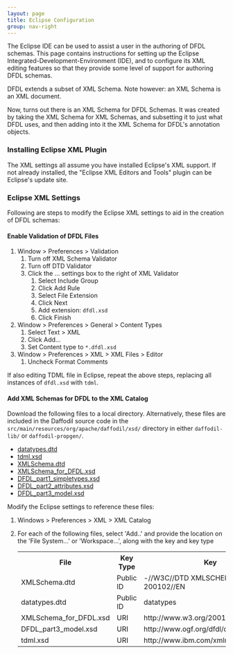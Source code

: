 ```yaml
---
layout: page
title: Eclipse Configuration
group: nav-right
---
```

<!--
{% comment %}
Licensed to the Apache Software Foundation (ASF) under one or more
contributor license agreements.  See the NOTICE file distributed with
this work for additional information regarding copyright ownership.
The ASF licenses this file to you under the Apache License, Version 2.0
(the "License"); you may not use this file except in compliance with
the License.  You may obtain a copy of the License at

http://www.apache.org/licenses/LICENSE-2.0

Unless required by applicable law or agreed to in writing, software
distributed under the License is distributed on an "AS IS" BASIS,
WITHOUT WARRANTIES OR CONDITIONS OF ANY KIND, either express or implied.
See the License for the specific language governing permissions and
limitations under the License.
{% endcomment %}
-->

The Eclipse IDE can be used to assist a user in the authoring of DFDL schemas. This page contains instructions for setting up the Eclipse Integrated-Development-Environment (IDE), and to configure its XML editing features so that they provide some level of support for authoring DFDL schemas.

DFDL extends a subset of XML Schema. Note however: an XML Schema is an XML document.

Now, turns out there is an XML Schema for DFDL Schemas. It was created by taking the XML Schema for XML Schemas, and subsetting it to just what DFDL uses, and then adding into it the XML Schema for DFDL's annotation objects.

### Installing Eclipse XML Plugin

The XML settings all assume you have installed Eclipse's XML support. If not already installed, the "Eclipse XML Editors and Tools" plugin can be Eclipse's update site.

### Eclipse XML Settings

Following are steps to modify the Eclipse XML settings to aid in the creation of DFDL schemas:

#### Enable Validation of DFDL Files

1. Window > Preferences > Validation
	1. Turn off XML Schema Validator
	1. Turn off DTD Validator
	1. Click the ... settings box to the right of XML Validator
		1. Select Include Group
		1. Click Add Rule
		1. Select File Extension
		1. Click Next
		1. Add extension: ``dfdl.xsd``
		1. Click Finish
1. Window > Preferences > General > Content Types
	1. Select Text > XML
	1. Click Add...
	1. Set Content type to ``*.dfdl.xsd``
1. Window > Preferences > XML > XML Files > Editor
	1. Uncheck Format Comments

If also editing TDML file in Eclipse, repeat the above steps, replacing all instances of ``dfdl.xsd`` with ``tdml``.

#### Add XML Schemas for DFDL to the XML Catalog

Download the following files to a local directory. Alternatively, these files are included in the Daffodil source code in the ``src/main/resources/org/apache/daffodil/xsd/`` directory in either ``daffodil-lib/`` or ``daffodil-propgen/``.

*  [datatypes.dtd](https://raw.githubusercontent.com/apache/incubator-daffodil/master/daffodil-lib/src/main/resources/org/apache/daffodil/xsd/datatypes.dtd)
*  [tdml.xsd](https://raw.githubusercontent.com/apache/incubator-daffodil/master/daffodil-lib/src/main/resources/org/apache/daffodil/xsd/tdml.xsd)
*  [XMLSchema.dtd](https://raw.githubusercontent.com/apache/incubator-daffodil/master/daffodil-lib/src/main/resources/org/apache/daffodil/xsd/XMLSchema.dtd)
*  [XMLSchema_for_DFDL.xsd](https://raw.githubusercontent.com/apache/incubator-daffodil/master/daffodil-lib/src/main/resources/org/apache/daffodil/xsd/XMLSchema_for_DFDL.xsd)
*  [DFDL_part1_simpletypes.xsd](https://raw.githubusercontent.com/apache/incubator-daffodil/master/daffodil-propgen/src/main/resources/org/apache/daffodil/xsd/DFDL_part1_simpletypes.xsd)
*  [DFDL_part2_attributes.xsd](https://raw.githubusercontent.com/apache/incubator-daffodil/master/daffodil-propgen/src/main/resources/org/apache/daffodil/xsd/DFDL_part2_attributes.xsd)
*  [DFDL_part3_model.xsd](https://raw.githubusercontent.com/apache/incubator-daffodil/master/daffodil-propgen/src/main/resources/org/apache/daffodil/xsd/DFDL_part3_model.xsd)

Modify the Eclipse settings to reference these files:

1. Windows > Preferences > XML > XML Catalog
1. For each of the following files, select 'Add..' and provide the location on the 'File System...' or 'Workspace...', along with the key and key type

   <table class="table">
     <tr>
       <th>File</th>
       <th>Key Type</th>
       <th>Key</th>
     </tr>
     <tr>
       <td>XMLSchema.dtd</td>
       <td>Public ID</td>
       <td>-//W3C//DTD XMLSCHEMA 200102//EN</td>
     </tr>
     <tr>
       <td>datatypes.dtd</td>
       <td>Public ID</td>
       <td>datatypes</td>
     </tr>
     <tr>
       <td>XMLSchema_for_DFDL.xsd</td>
       <td>URI</td>
       <td>http://www.w3.org/2001/XMLSchema</td>
     </tr>
     <tr>
       <td>DFDL_part3_model.xsd</td>
       <td>URI</td>
       <td>http://www.ogf.org/dfdl/dfdl-1.0/</td>
     </tr>
     <tr>
       <td>tdml.xsd</td>
       <td>URI</td>
       <td>http://www.ibm.com/xmlns/dfdl/testData</td>
     </tr>
   </table>
